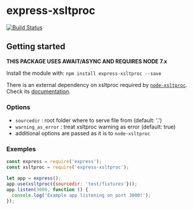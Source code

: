 
# express-xsltproc

[![Build Status](https://travis-ci.org/ticapix/express-xsltproc.svg?branch=master)](https://travis-ci.org/ticapix/express-xsltproc)

## Getting started

**THIS PACKAGE USES AWAIT/ASYNC AND REQUIRES NODE 7.x**

Install the module with: `npm install express-xsltproc --save`

There is an external dependency on xsltproc required by [`node-xsltproc`](https://github.com/ticapix/node-xsltproc). Check its [documentation](https://github.com/ticapix/node-xsltproc#getting-started).

### Options

- `sourcedir` : root folder where to serve file from (default: '.')
- `warning_as_error` : treat xsltproc warning as error (default: true)
- additional options are passed as it is to `node-xsltproc`


### Exemples

```javascript
const express = require('express');
const xsltproc = require('express-xsltproc');

let app = express();
app.use(xsltproc({sourcedir: 'test/fixtures'}));
app.listen(3000, function () {
  console.log('Example app listening on port 3000!');
});
```
